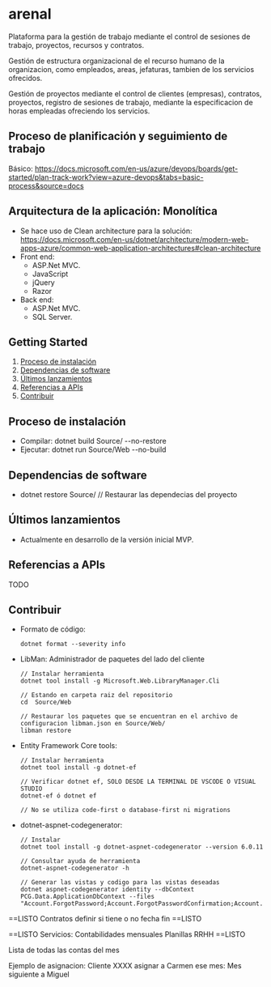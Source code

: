 # arenal
Plataforma para la gestión de trabajo mediante el control de sesiones de trabajo, proyectos, recursos y contratos.

Gestión de estructura organizacional de el recurso humano de la organizacion, como empleados, areas, jefaturas, tambien de los servicios ofrecidos.

Gestión de proyectos mediante el control de clientes (empresas), contratos, proyectos, registro de sesiones de trabajo, mediante la especificacion de horas empleadas ofreciendo los servicios.

## Proceso de planificación y seguimiento de trabajo
Básico: https://docs.microsoft.com/en-us/azure/devops/boards/get-started/plan-track-work?view=azure-devops&tabs=basic-process&source=docs

## Arquitectura de la aplicación: Monolítica
- Se hace uso de Clean architecture para la solución: https://docs.microsoft.com/en-us/dotnet/architecture/modern-web-apps-azure/common-web-application-architectures#clean-architecture
- Front end:
  - ASP.Net MVC.
  - JavaScript
  - jQuery
  - Razor
- Back end:
  - ASP.Net MVC.
  - SQL Server.

## Getting Started
1.	[Proceso de instalación](#proceso-instalacion)
2.	[Dependencias de software](#dependencias-software)
3.	[Últimos lanzamientos](#ultimos-lanzamientos)
4.	[Referencias a APIs](#referencias-api)
5.	[Contribuir](#contribuir)

<h2 id="proceso-instalacion">Proceso de instalación</h3>

- Compilar: dotnet build Source/ --no-restore
- Ejecutar: dotnet run Source/Web --no-build

<h2 id="dependencias-software">Dependencias de software</h2>

- dotnet restore Source/ // Restaurar las dependecias del proyecto

<h2 id="ultimos-lanzamientos">Últimos lanzamientos</h2>

- Actualmente en desarrollo de la versión inicial MVP.

<h2 id="referencias-api">Referencias a APIs</h2>
TODO

<h2 id="contribuir">Contribuir</h2>

- Formato de código:
  ```
  dotnet format --severity info
  ```
- LibMan: Administrador de paquetes del lado del cliente
  ```
  // Instalar herramienta
  dotnet tool install -g Microsoft.Web.LibraryManager.Cli

  // Estando en carpeta raiz del repositorio
  cd  Source/Web

  // Restaurar los paquetes que se encuentran en el archivo de configuracion libman.json en Source/Web/
  libman restore
  ```
- Entity Framework Core tools:
  ```
  // Instalar herramienta
  dotnet tool install -g dotnet-ef

  // Verificar dotnet ef, SOLO DESDE LA TERMINAL DE VSCODE O VISUAL STUDIO
  dotnet-ef ó dotnet ef

  // No se utiliza code-first o database-first ni migrations
- dotnet-aspnet-codegenerator:
  ```
  // Instalar
  dotnet tool install -g dotnet-aspnet-codegenerator --version 6.0.11

  // Consultar ayuda de herramienta
  dotnet-aspnet-codegenerator -h

  // Generar las vistas y codigo para las vistas deseadas
  dotnet aspnet-codegenerator identity --dbContext PCG.Data.ApplicationDbContext --files "Account.ForgotPassword;Account.ForgotPasswordConfirmation;Account.Login;Account.Logout;Account.ResetPassword;Account.ResetPasswordConfirmation"
  ```

==LISTO
Contratos definir si tiene o no fecha fin
==LISTO

==LISTO
Servicios:
Contabilidades mensuales
Planillas
RRHH
==LISTO

Lista de todas las contas del mes

Ejemplo de asignacion:
Cliente XXXX asignar a Carmen ese mes:
Mes siguiente a Miguel